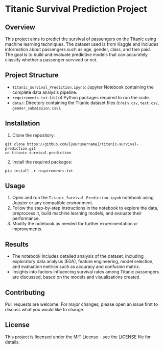 # Titanic Survival Prediction Project

## Overview
This project aims to predict the survival of passengers on the Titanic using machine learning techniques. The dataset used is from Kaggle and includes information about passengers such as age, gender, class, and fare paid. The goal is to build and evaluate predictive models that can accurately classify whether a passenger survived or not.

## Project Structure
- `Titanic_Survival_Prediction.ipynb`: Jupyter Notebook containing the complete data analysis pipeline.
- `requirements.txt`: List of Python packages required to run the code.
- `data/`: Directory containing the Titanic dataset files (`train.csv`, `test.csv`, `gender_submission.csv`).

## Installation
1. Clone the repository:
```
git clone https://github.com/[yourusername]/titanic-survival-prediction.git
cd titanic-survival-prediction
```

2. Install the required packages:
```
pip install -r requirements.txt
```

## Usage
1. Open and run the `Titanic_Survival_Prediction.ipynb` notebook using Jupyter or any compatible environment.
2. Follow the step-by-step instructions in the notebook to explore the data, preprocess it, build machine learning models, and evaluate their performance.
3. Modify the notebook as needed for further experimentation or improvements.

## Results
- The notebook includes detailed analysis of the dataset, including exploratory data analysis (EDA), feature engineering, model selection, and evaluation metrics such as accuracy and confusion matrix.
- Insights into factors influencing survival rates among Titanic passengers are discussed, based on the models and visualizations created.

## Contributing
Pull requests are welcome. For major changes, please open an issue first to discuss what you would like to change.

## License
This project is licensed under the MIT License - see the LICENSE file for details.
